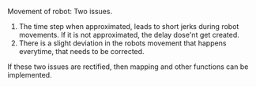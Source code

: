 Movement of robot:
Two issues.
1) The time step when approximated, leads to short jerks during robot movements.
   If it is not approximated, the delay dose'nt get created.
2) There is a slight deviation in the robots movement that happens everytime, that needs to be corrected.

If these two issues are rectified, then mapping and other functions can be implemented.
